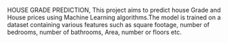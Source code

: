 HOUSE GRADE PREDICTION,
This project aims to predict house Grade and House prices using Machine Learning algorithms.The model is trained on a dataset containing various features such as square footage,
number of bedrooms, number of bathrooms, Area, number or floors etc.

